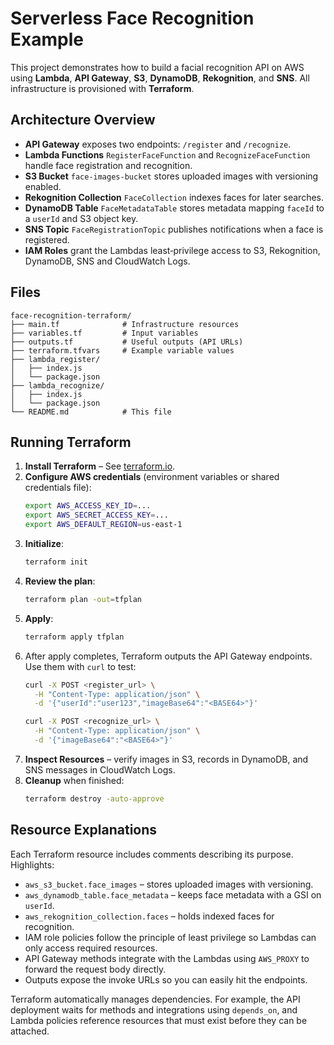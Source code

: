 # Serverless Face Recognition Example

This project demonstrates how to build a facial recognition API on AWS using **Lambda**, **API Gateway**, **S3**, **DynamoDB**, **Rekognition**, and **SNS**. All infrastructure is provisioned with **Terraform**.

## Architecture Overview

- **API Gateway** exposes two endpoints: `/register` and `/recognize`.
- **Lambda Functions** `RegisterFaceFunction` and `RecognizeFaceFunction` handle face registration and recognition.
- **S3 Bucket** `face-images-bucket` stores uploaded images with versioning enabled.
- **Rekognition Collection** `FaceCollection` indexes faces for later searches.
- **DynamoDB Table** `FaceMetadataTable` stores metadata mapping `faceId` to a `userId` and S3 object key.
- **SNS Topic** `FaceRegistrationTopic` publishes notifications when a face is registered.
- **IAM Roles** grant the Lambdas least‑privilege access to S3, Rekognition, DynamoDB, SNS and CloudWatch Logs.

## Files

```
face-recognition-terraform/
├── main.tf              # Infrastructure resources
├── variables.tf         # Input variables
├── outputs.tf           # Useful outputs (API URLs)
├── terraform.tfvars     # Example variable values
├── lambda_register/
│   ├── index.js
│   └── package.json
├── lambda_recognize/
│   ├── index.js
│   └── package.json
└── README.md            # This file
```

## Running Terraform

1. **Install Terraform** – See [terraform.io](https://www.terraform.io/downloads.html).
2. **Configure AWS credentials** (environment variables or shared credentials file):
   ```bash
   export AWS_ACCESS_KEY_ID=... 
   export AWS_SECRET_ACCESS_KEY=...
   export AWS_DEFAULT_REGION=us-east-1
   ```
3. **Initialize**:
   ```bash
   terraform init
   ```
4. **Review the plan**:
   ```bash
   terraform plan -out=tfplan
   ```
5. **Apply**:
   ```bash
   terraform apply tfplan
   ```
6. After apply completes, Terraform outputs the API Gateway endpoints. Use them with `curl` to test:
   ```bash
   curl -X POST <register_url> \
     -H "Content-Type: application/json" \
     -d '{"userId":"user123","imageBase64":"<BASE64>"}'

   curl -X POST <recognize_url> \
     -H "Content-Type: application/json" \
     -d '{"imageBase64":"<BASE64>"}'
   ```
7. **Inspect Resources** – verify images in S3, records in DynamoDB, and SNS messages in CloudWatch Logs.
8. **Cleanup** when finished:
   ```bash
   terraform destroy -auto-approve
   ```

## Resource Explanations

Each Terraform resource includes comments describing its purpose. Highlights:

- `aws_s3_bucket.face_images` – stores uploaded images with versioning.
- `aws_dynamodb_table.face_metadata` – keeps face metadata with a GSI on `userId`.
- `aws_rekognition_collection.faces` – holds indexed faces for recognition.
- IAM role policies follow the principle of least privilege so Lambdas can only access required resources.
- API Gateway methods integrate with the Lambdas using `AWS_PROXY` to forward the request body directly.
- Outputs expose the invoke URLs so you can easily hit the endpoints.

Terraform automatically manages dependencies. For example, the API deployment waits for methods and integrations using `depends_on`, and Lambda policies reference resources that must exist before they can be attached.

